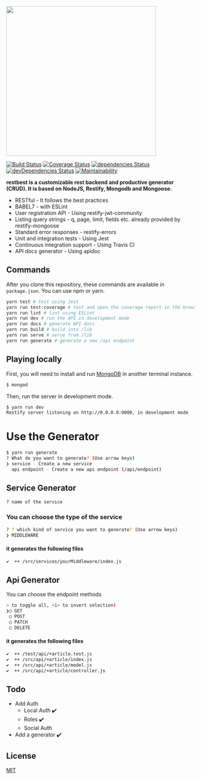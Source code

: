 <img src="https://raw.githubusercontent.com/tguelcan/restbest/master/logo.png" width="400">

[![Build Status](https://travis-ci.com/tguelcan/restbest.svg?branch=master)](https://travis-ci.com/tguelcan/restbest) 
[![Coverage Status](https://coveralls.io/repos/github/tguelcan/restbest/badge.svg?branch=master)](https://coveralls.io/github/tguelcan/restbest?branch=master) 
[![dependencies Status](https://david-dm.org/tguelcan/restbest/status.svg)](https://david-dm.org/tguelcan/restbest) 
[![devDependencies Status](https://david-dm.org/tguelcan/restbest/dev-status.svg)](https://david-dm.org/tguelcan/restbest?type=dev) 
[![Maintainability](https://api.codeclimate.com/v1/badges/5945843900d6de10a55c/maintainability)](https://codeclimate.com/github/tguelcan/restbest/maintainability)

**restbest is a customizable rest backend and productive generator (CRUD). It is based on NodeJS, Restify, Mongodb and Mongoose.**

- RESTful - It follows the best practices
- BABEL7 - with ESLint
- User registration API - Using restify-jwt-community
- Listing query strings - q, page, limit, fields etc. already provided by restify-mongoose
- Standard error responses - restify-errors
- Unit and integration tests - Using Jest
- Continuous integration support - Using Travis CI
- API docs generator - Using apidoc

## Commands

After you clone this repository, these commands are available in `package.json`.
You can use npm or yarn.

```bash
yarn test # test using Jest
yarn run test:coverage # test and open the coverage report in the browser
yarn run lint # lint using ESLint
yarn run dev # run the API in development mode
yarn run docs # generate API docs
yarn run build # build into /lib
yarn run serve # serve from /lib
yarn run generate # generate a new /api endpoint
```

## Playing locally

First, you will need to install and run [MongoDB](https://www.mongodb.com/) in another terminal instance.

```bash
$ mongod
```

Then, run the server in development mode.

```bash
$ yarn run dev
Restify server listening on http://0.0.0.0:9000, in development mode
```

# Use the Generator
```bash
$ yarn run generate
? What do you want to generate? (Use arrow keys)
❯ service - Create a new service
  api endpoint - Create a new api endpoint (/api/endpoint)
```

## Service Generator
```bash
? name of the service
```
### You can choose the type of the service
```bash
? ? which kind of service you want to generate? (Use arrow keys)
❯ MIDDLEWARE
```
#### it generates the following files 
```bash
✔  ++ /src/services/yourMiddleware/index.js
```

## Api Generator
You can choose the endpoint methods
```bash
> to toggle all, <i> to invert selection)
❯◯ GET
 ◯ POST
 ◯ PATCH
 ◯ DELETE
```
#### it generates the following files 
```bash
✔  ++ /test/api/+article.test.js
✔  ++ /src/api/+article/index.js
✔  ++ /src/api/+article/model.js
✔  ++ /src/api/+article/controller.js
```

## Todo
- Add Auth
    - Local Auth ✔️
    - Roles ✔️
    - Social Auth 
- Add a generator ✔️

## License

[MIT](https://opensource.org/licenses/MIT)
